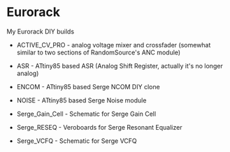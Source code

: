 # Eurorack
My Eurorack DIY builds

- ACTIVE_CV_PRO - analog voltage mixer and crossfader (somewhat similar to two sections of RandomSource's ANC module)

- ASR - ATtiny85 based ASR (Analog Shift Register, actually it's no longer analog)

- ENCOM - ATtiny85 based Serge NCOM DIY clone

- NOISE - ATtiny85 based Serge Noise module

- Serge_Gain_Cell - Schematic for Serge Gain Cell

- Serge_RESEQ - Veroboards for Serge Resonant Equalizer

- Serge_VCFQ - Schematic for Serge VCFQ
